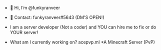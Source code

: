 - 👋 Hi, I’m @funkyranveer
- 📱 Contact: funkyranveer#5643 (DM'S OPEN!)

- I am a server developer (Not a coder) and YOU can hire me to fix or do YOUR server!
- What am I currently working on? acepvp.ml *A Minecraft Server (PvP) 


<!---
funkyranveer/funkyranveer is a ✨ special ✨ repository because its `README.md` (this file) appears on your GitHub profile.
You can click the Preview link to take a look at your changes.
--->
